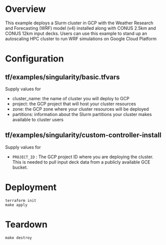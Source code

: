 # Overview

This example deploys a Slurm cluster in GCP with the Weather Research and Forecasting (WRF) model (v4) installed along with CONUS 2.5km and CONUS 12km input decks. Users can use this example to stand up an autoscaling HPC cluster to run WRF simulations on Google Cloud Platform 

# Configuration

## tf/examples/singularity/basic.tfvars

Supply values for
- cluster_name: the name of cluster you will deploy to GCP
- project: the GCP project that will host your cluster resources
- zone: the GCP zone where your cluster resources will be deployed
- partitions: information about the Slurm partitions your cluster makes available to cluster users

## tf/examples/singularity/custom-controller-install

Supply values for
- `PROJECT_ID` : The GCP project ID where you are deploying the cluster. This is needed to pull input deck data from a publicly available GCE bucket. 

# Deployment

```terraform init```  
```make apply```

# Teardown

```make destroy```
